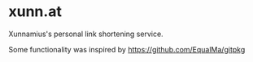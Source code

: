 # xunn.at

Xunnamius's personal link shortening service.

Some functionality was inspired by https://github.com/EqualMa/gitpkg
